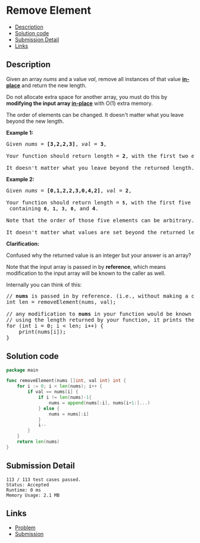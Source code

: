 # Remove Element

- [Description](#description)
- [Solution code](#solution-code)
- [Submission Detail](#submission-detail)
- [Links](#links)

## Description

<div><p>Given an array <em>nums</em> and a value <em>val</em>, remove all instances of that value <a href="https://en.wikipedia.org/wiki/In-place_algorithm" target="_blank"><strong>in-place</strong></a> and return the new length.</p>

<p>Do not allocate extra space for another array, you must do this by <strong>modifying the input array <a href="https://en.wikipedia.org/wiki/In-place_algorithm" target="_blank">in-place</a></strong> with O(1) extra memory.</p>

<p>The order of elements can be changed. It doesn't matter what you leave beyond the new length.</p>

<p><strong>Example 1:</strong></p>

<pre>Given <em>nums</em> = <strong>[3,2,2,3]</strong>, <em>val</em> = <strong>3</strong>,

Your function should return length = <strong>2</strong>, with the first two elements of <em>nums</em> being <strong>2</strong>.

It doesn't matter what you leave beyond the returned length.
</pre>

<p><strong>Example 2:</strong></p>

<pre>Given <em>nums</em> = <strong>[0,1,2,2,3,0,4,2]</strong>, <em>val</em> = <strong>2</strong>,

Your function should return length = <strong><code>5</code></strong>, with the first five elements of <em><code>nums</code></em> containing&nbsp;<strong><code>0</code></strong>, <strong><code>1</code></strong>, <strong><code>3</code></strong>, <strong><code>0</code></strong>, and&nbsp;<strong>4</strong>.

Note that the order of those five elements can be arbitrary.

It doesn't matter what values are set beyond&nbsp;the returned length.</pre>

<p><strong>Clarification:</strong></p>

<p>Confused why the returned value is an integer but your answer is an array?</p>

<p>Note that the input array is passed in by <strong>reference</strong>, which means modification to the input array will be known to the caller as well.</p>

<p>Internally you can think of this:</p>

<pre>// <strong>nums</strong> is passed in by reference. (i.e., without making a copy)
int len = removeElement(nums, val);

// any modification to <strong>nums</strong> in your function would be known by the caller.
// using the length returned by your function, it prints the first <strong>len</strong> elements.
for (int i = 0; i &lt; len; i++) {
&nbsp; &nbsp; print(nums[i]);
}</pre></div>

## Solution code

```go
package main

func removeElement(nums []int, val int) int {
	for i := 0; i < len(nums); i++ {
		if val == nums[i] {
			if i != len(nums)-1{
				nums = append(nums[:i], nums[i+1:]...)
			} else {
				nums = nums[:i]
			}
			i--
		}
	}
	return len(nums)
}
```

## Submission Detail

```
113 / 113 test cases passed.
Status: Accepted
Runtime: 0 ms
Memory Usage: 2.1 MB
```

## Links

- [Problem](https://leetcode.com/problems/remove-element/)
- [Submission](https://leetcode.com/submissions/detail/406079718/)
